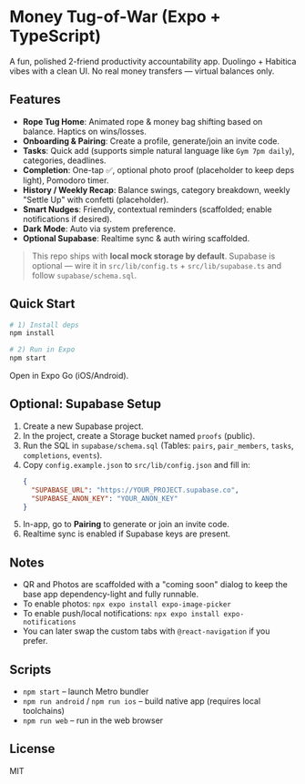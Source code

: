 # Money Tug-of-War (Expo + TypeScript)

A fun, polished 2-friend productivity accountability app. Duolingo + Habitica vibes with a clean UI.
No real money transfers — virtual balances only.

## Features
- **Rope Tug Home**: Animated rope & money bag shifting based on balance. Haptics on wins/losses.
- **Onboarding & Pairing**: Create a profile, generate/join an invite code.
- **Tasks**: Quick add (supports simple natural language like `Gym 7pm daily`), categories, deadlines.
- **Completion**: One-tap ✅, optional photo proof (placeholder to keep deps light), Pomodoro timer.
- **History / Weekly Recap**: Balance swings, category breakdown, weekly "Settle Up" with confetti (placeholder).
- **Smart Nudges**: Friendly, contextual reminders (scaffolded; enable notifications if desired).
- **Dark Mode**: Auto via system preference.
- **Optional Supabase**: Realtime sync & auth wiring scaffolded.

> This repo ships with **local mock storage by default**. Supabase is optional — wire it in `src/lib/config.ts` + `src/lib/supabase.ts` and follow `supabase/schema.sql`.

## Quick Start

```bash
# 1) Install deps
npm install

# 2) Run in Expo
npm start
```

Open in Expo Go (iOS/Android).

## Optional: Supabase Setup

1. Create a new Supabase project.
2. In the project, create a Storage bucket named `proofs` (public).
3. Run the SQL in `supabase/schema.sql` (Tables: `pairs`, `pair_members`, `tasks`, `completions`, `events`). 
4. Copy `config.example.json` to `src/lib/config.json` and fill in:
   ```json
   {
     "SUPABASE_URL": "https://YOUR_PROJECT.supabase.co",
     "SUPABASE_ANON_KEY": "YOUR_ANON_KEY"
   }
   ```
5. In-app, go to **Pairing** to generate or join an invite code.
6. Realtime sync is enabled if Supabase keys are present.

## Notes
- QR and Photos are scaffolded with a "coming soon" dialog to keep the base app dependency-light and fully runnable.
- To enable photos: `npx expo install expo-image-picker`
- To enable push/local notifications: `npx expo install expo-notifications`
- You can later swap the custom tabs with `@react-navigation` if you prefer.

## Scripts
- `npm start` – launch Metro bundler
- `npm run android` / `npm run ios` – build native app (requires local toolchains)
- `npm run web` – run in the web browser

## License
MIT
